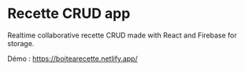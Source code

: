# Recette CRUD app
Realtime collaborative recette CRUD made with React and Firebase for storage.

Démo : 
https://boitearecette.netlify.app/
